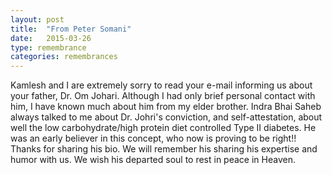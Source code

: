 ```yaml
---
layout: post
title:  "From Peter Somani"
date:   2015-03-26
type: remembrance
categories: remembrances
---
```


Kamlesh and I are extremely sorry to read your e-mail informing us about your father, Dr. Om Johari. Although I had only brief personal contact with him, I have known much about him from my elder brother. Indra Bhai Saheb always talked to me about Dr. Johri's conviction, and self-attestation, about well the low carbohydrate/high protein diet controlled Type II diabetes. He was an early believer in this concept, who now is proving to be right!!
Thanks for sharing his bio. We will remember his sharing his expertise and humor with us.
We wish his departed soul to rest in peace in Heaven.
